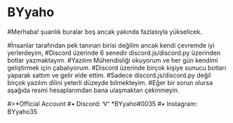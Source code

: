 # BYyaho

#Merhaba! şuanlık buralar boş ancak yakında fazlasıyla yükselicek.

#İnsanlar tarafından pek tanınan birisi değilim ancak kendi çevremde iyi yerlerdeyim,
#Discord üzerinde 6 senedir discord.js/discord.py üzerinden botlar yazmaktayım.
#Yazılım Mühendisliği okuyorum ve her gün kendimi geliştirmek için çabalıyorum.
#Discord üzerinde birçok kişiye sunucu botları yaparak sattım ve gelir elde ettim.
#Sadece discord.js/discord.py değil birçok yazılım dilini yeterli düzeyde bilmekteyim.
#Eğer bir sorun olursa aşağıda resmi hesaplarımdan bana ulaşmaktan çekinmeyin.

#>*Official Account
#• Discord: Ꮙ *BYyaho#0035
#• Instagram: BYyaho35
